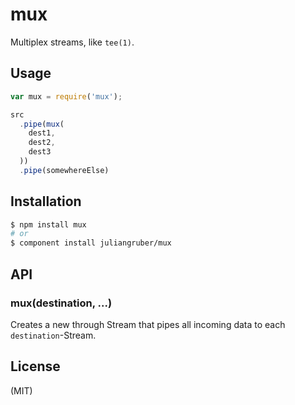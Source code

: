 
# mux

  Multiplex streams, like `tee(1)`.

## Usage

```javascript
var mux = require('mux');

src
  .pipe(mux(
    dest1,
    dest2,
    dest3
  ))
  .pipe(somewhereElse)
```

## Installation

```bash
$ npm install mux
# or
$ component install juliangruber/mux
```

## API

### mux(destination, ...)

Creates a new through Stream that pipes all incoming data to each
`destination`-Stream.

## License

(MIT)
